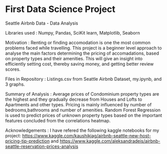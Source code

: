 # First Data Science Project
Seattle Airbnb Data - Data Analysis

Libraries used :
Numpy, Pandas, SciKit learn, Matplotlib, Seaborn

Motivation : 
Renting or finding accomodation is one the most common problems faced while travelling. This project is a beginner level approach to analyse the main factors determining the pricing of accomadations, based on property types and their amenities. This will give an insight into efficiently setting cost, thereby saving money, and getting better review scores.

Files in Repository : 
Listings.csv from Seattle Airbnb Dataset, my.ipynb, and 3 graphs.

Summary of Analysis : 
Average prices of Condominium property types are the highest and they gradually decrease from Houses and Lofts to Apartments and other types. Pricing is mainly influenced by number of bedrooms,bathrooms and number of amenities. Random Forest Regression is used to predict prices of unknown property types based on the important features concluded from the correlations heatmap.

Acknowledgements : 
I have refered the following kaggle notebooks for my project:
https://www.kaggle.com/kaushikjag/airbnb-seattle-new-host-pricing-tip-prediction and https://www.kaggle.com/aleksandradeis/airbnb-seattle-reservation-prices-analysis
                  
